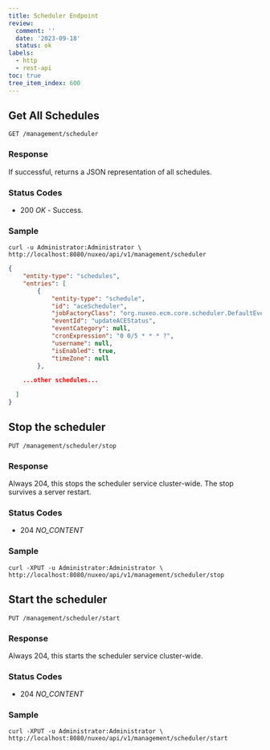 ```yaml
---
title: Scheduler Endpoint
review:
  comment: ''
  date: '2023-09-18'
  status: ok
labels:
  - http
  - rest-api
toc: true
tree_item_index: 600
---
```


## Get All Schedules

```
GET /management/scheduler
```

### Response

If successful, returns a JSON representation of all schedules.

### Status Codes

- 200 _OK_ - Success.

### Sample

```curl
curl -u Administrator:Administrator \
http://localhost:8080/nuxeo/api/v1/management/scheduler
```

```json
{
    "entity-type": "schedules",
    "entries": [
        {
            "entity-type": "schedule",
            "id": "aceScheduler",
            "jobFactoryClass": "org.nuxeo.ecm.core.scheduler.DefaultEventJobFactory",
            "eventId": "updateACEStatus",
            "eventCategory": null,
            "cronExpression": "0 0/5 * * * ?",
            "username": null,
            "isEnabled": true,
            "timeZone": null
        },

    ...other schedules...

  ]
}
```

## Stop the scheduler

```
PUT /management/scheduler/stop
```

### Response

Always 204, this stops the scheduler service cluster-wide. The stop survives a server restart.

### Status Codes

- 204 _NO_CONTENT_

### Sample

```curl
curl -XPUT -u Administrator:Administrator \
http://localhost:8080/nuxeo/api/v1/management/scheduler/stop
```

## Start the scheduler

```
PUT /management/scheduler/start
```

### Response

Always 204, this starts the scheduler service cluster-wide.

### Status Codes

- 204 _NO_CONTENT_

### Sample

```curl
curl -XPUT -u Administrator:Administrator \
http://localhost:8080/nuxeo/api/v1/management/scheduler/start
```
